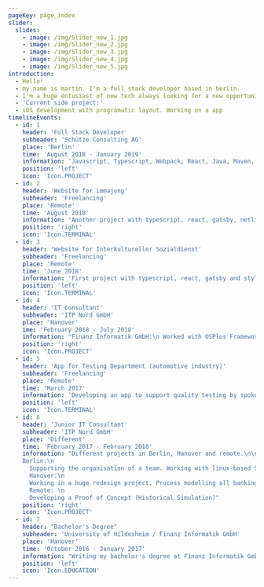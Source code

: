 ```yaml
---
pageKey: page_index
slider:
  slides:
    - image: /img/Slider_new_1.jpg
    - image: /img/Slider_new_2.jpg
    - image: /img/Slider_new_3.jpg
    - image: /img/Slider_new_4.jpg
    - image: /img/Slider_new_5.jpg
introduction:
  - Hello!
  - my name is martin. I'm a full stack developer based in berlin.
  - I'm a huge entusiast of new tech always looking for a new opportunity to shape my skills and my knowledge
  - 'Current side project:'
  - iOS development with programatic layout. Working on a app
timelineEvents:
  - id: 1
    header: 'Full Stack Developer'
    subheader: 'Schütze Consulting AG'
    place: 'Berlin'
    time: 'August 2018 - January 2019'
    information: 'Javascript, Typescript, Webpack, React, Java, Maven, Docker'
    position: 'left'
    icon: 'Icon.PROJECT'
  - id: 2
    header: 'Website for immajung'
    subheader: 'Freelancing'
    place: 'Remote'
    time: 'August 2018'
    information: 'Another project with typescript, react, gatsby, netlifyCMS and styled-components.'
    position: 'right'
    icon: 'Icon.TERMINAL'
  - id: 3
    header: 'Website for Interkultureller Sozialdienst'
    subheader: 'Freelancing'
    place: 'Remote'
    time: 'June 2018'
    information: 'First project with typescript, react, gatsby and styled-components.'
    position: 'left'
    icon: 'Icon.TERMINAL'
  - id: 4
    header: 'IT Consultant'
    subheader: 'ITP Nord GmbH'
    place: 'Hanover'
    ime: 'February 2018 - July 2018'
    information: "Finanz Informatik GmbH:\n Worked with OSPlus Framework. Developing banking Proof of Concepts.\n Deep dive into market risk management"
    position: 'right'
    icon: 'Icon.PROJECT'
  - id: 5
    header: 'App for Testing Department (automotive industry)'
    subheader: 'Freelancing'
    place: 'Remote'
    time: 'March 2017'
    information: 'Developing an app to support quality testing by spoken commands.'
    position: 'left'
    icon: 'Icon.TERMINAL'
  - id: 6
    header: 'Junior IT Consultant'
    subheader: 'ITP Nord GmbH'
    place: 'Different'
    time: 'February 2017 - February 2018'
    information: "Different projects in Berlin, Hanover and remote.\n\n
    Berlin:\n
      Supporting the organisation of a team. Working with linux-based Servers.\n\n
      Hanover:\n
      Working in a huge redesign project. Process modelling all banking processes in the risk management and liquidity risk management.\n\n
      Remote: \n
      Developing a Proof of Concept (Historical Simulation)"
    position: 'right'
    icon: 'Icon.PROJECT'
  - id: 7
    header: "Bachelor's Degree"
    subheader: 'University of Hildesheim / Finanz Informatik GmbH'
    place: 'Hanover'
    time: 'October 2016 - January 2017'
    information: "Writing my bachelor's degree at Finanz Informatik GmbH about conception. Designing a new feature in the cms of the Sparkasse."
    position: 'left'
    icon: 'Icon.EDUCATION'
---
```

